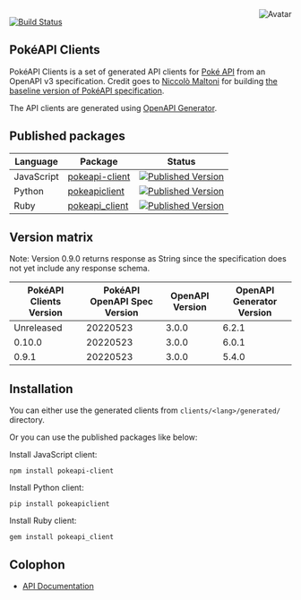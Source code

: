 <img align="right" src="https://raw.github.com/cliffano/pokeapi-clients/master/avatar.jpg" alt="Avatar"/>

[![Build Status](https://github.com/cliffano/pokeapi-clients/actions/workflows/ci-workflow.yaml/badge.svg)](https://github.com/cliffano/pokeapi-clients/actions/workflows/ci-workflow.yaml)
<br/>

PokéAPI Clients
---------------

PokéAPI Clients is a set of generated API clients for [Poké API](https://www.pokeapi.co/) from an OpenAPI v3 specification. Credit goes to [Niccolò Maltoni](https://github.com/NiccoMlt) for building [the baseline version of PokéAPI specification](https://gist.github.com/NiccoMlt/073b18934a6001fc5a2414c590e3b8ba).

The API clients are generated using [OpenAPI Generator](https://openapi-generator.tech/).

Published packages
------------------

| Language | Package | Status |
|----------|---------|--------|
| JavaScript | [pokeapi-client]((http://www.npmjs.com/package/pokeapi-client)) | [![Published Version](https://img.shields.io/npm/v/pokeapi-client.svg)](http://www.npmjs.com/package/pokeapi-client) |
| Python | [pokeapiclient]((https://pypi.python.org/pypi/pokeapiclient)) | [![Published Version](https://img.shields.io/pypi/v/pokeapiclient.svg)](https://pypi.python.org/pypi/pokeapiclient) |
| Ruby | [pokeapi_client]((https://rubygems.org/gems/pokeapi_client)) | [![Published Version](https://img.shields.io/gem/v/pokeapi_client.svg)](https://rubygems.org/gems/pokeapi_client) |

Version matrix
--------------

Note: Version 0.9.0 returns response as String since the specification does not yet include any response schema.

| PokéAPI Clients Version | PokéAPI OpenAPI Spec Version | OpenAPI Version | OpenAPI Generator Version |
|-------------------------|------------------------------|-----------------|---------------------------|
| Unreleased | 20220523 | 3.0.0 | 6.2.1 |
| 0.10.0 | 20220523 | 3.0.0 | 6.0.1 |
| 0.9.1 | 20220523 | 3.0.0 | 5.4.0 |

Installation
------------

You can either use the generated clients from `clients/<lang>/generated/` directory.

Or you can use the published packages like below:

Install JavaScript client:

    npm install pokeapi-client

Install Python client:

    pip install pokeapiclient

Install Ruby client:

    gem install pokeapi_client

Colophon
--------

* [API Documentation](https://cliffano.github.io/pokeapi-clients/api/latest/)
